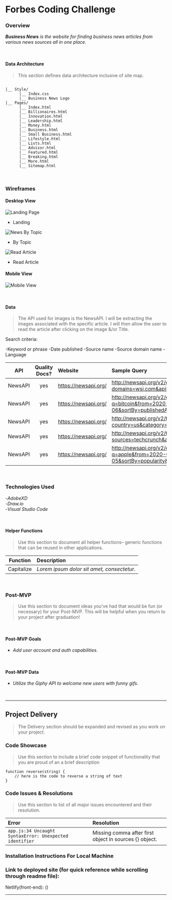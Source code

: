 # Forbes Coding Challenge

### Overview

_**Business News** is the website for finding business news articles from various news sources all in one place._

<br>

#### Data Architecture

> This section defines data architecture inclusive of site map.

```

|__ Style/
      |__ Index.css
      |__ Business News Logo
|__ Pages/
      |__ Index.html
      |__ Billionaires.html
      |__ Innovation.html
      |__ Leadership.html
      |__ Money.html
      |__ Business.html
      |__ Small Business.html
      |__ Lifestyle.html
      |__ Lists.html
      |__ Advisor.html
      |__ Featured.html
      |__ Breaking.html
      |__ More.html
      |__ Sitemap.html
```

<br>

### Wireframes

#### Desktop View

![Landing Page](url)

- Landing

![News By Topic](url)

- By Topic

![Read Article](url)

- Read Article

#### Mobile View

![Mobile View](url)

<br>

#### Data

> The API used for images is the NewsAPI. I will be extracting the images associated with the specific article. I will then allow the user to read the article after clicking on the image &/or Title.

Search criteria:

-Keyword or phrase
-Date published
-Source name
-Source domain name
-Language

|   API   | Quality Docs? | Website              | Sample Query                                                                                           |
| :-----: | :-----------: | :------------------- | :----------------------------------------------------------------------------------------------------- |
| NewsAPI |      yes      | https://newsapi.org/ | http://newsapi.org/v2/everything?domains=wsj.com&apiKey=APIKEY                                         |
| NewsAPI |      yes      | https://newsapi.org/ | http://newsapi.org/v2/everything?q=bitcoin&from=2020-06-06&sortBy=publishedAt&apiKey=APIKEY            |
| NewsAPI |      yes      | https://newsapi.org/ | http://newsapi.org/v2/top-headlines?country=us&category=business&apiKey=APIKEY                         |
| NewsAPI |      yes      | https://newsapi.org/ | http://newsapi.org/v2/top-headlines?sources=techcrunch&apiKey=APIKEY                                   |
| NewsAPI |      yes      | https://newsapi.org/ | http://newsapi.org/v2/everything?q=apple&from=2020-07-05&to=2020-07-05&sortBy=popularity&apiKey=APIKEY |

<br>

### Technologies Used

-_AdobeXD_<br> -_Draw.io_<br> -_Visual Studio Code_<br>

<br>

#### Helper Functions

> Use this section to document all helper functions– generic functions that can be reused in other applications.

|  Function  | Description                                |
| :--------: | :----------------------------------------- |
| Capitalize | _Lorem ipsum dolor sit amet, consectetur._ |

<br>

### Post-MVP

> Use this section to document ideas you've had that would be fun (or necessary) for your Post-MVP. This will be helpful when you return to your project after graduation!

<br>

#### Post-MVP Goals

- _Add user account and auth capabilities._

<br>

#### Post-MVP Data

- _Utilize the Giphy API to welcome new users with funny gifs._

<br>

---

## Project Delivery

> The Delivery section should be expanded and revised as you work on your project.

### Code Showcase

> Use this section to include a brief code snippet of functionality that you are proud of an a brief description

```
function reverse(string) {
	// here is the code to reverse a string of text
}
```

### Code Issues & Resolutions

> Use this section to list of all major issues encountered and their resolution.

| Error                                                   | Resolution                                             |
| :------------------------------------------------------ | :----------------------------------------------------- |
| `app.js:34 Uncaught SyntaxError: Unexpected identifier` | Missing comma after first object in sources {} object. |

### Installation Instructions For Local Machine

### Link to deployed site (for quick reference while scrolling through readme file):

Netlify(front-end): () <br>

---
